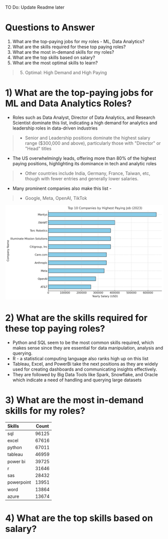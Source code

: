 TO Do: Update Readme later<br>

# Questions to Answer
1) What are the top-paying jobs for my roles - ML, Data Analytics?
2) What are the skills required for these top paying roles?
3) What are the most in-demand skills for my roles?
4) What are the top skills based on salary?
5) What are the most optimal skills to learn?
> 5. Optimal: High Demand and High Paying  <br>

# 1) What are the top-paying jobs for ML and Data Analytics Roles?

* Roles such as Data Analyst, Director of Data Analytics, and Research Scientist dominate this list, indicating a high demand for analytics and leadership roles in data-driven industries
>* Senior and Leadership positions dominate the highest salary range ($300,000 and above), particularly those with "Director" or "Head" titles<br>

* The US overwhelmingly leads, offering more than 80% of the highest paying positions, highlighting its dominance in tech and analytic roles
>* Other countries include India, Germany, France, Taiwan, etc, though with fewer entries and generally lower salaries.<br>

* Many prominent companies also make this list -
> * Google, Meta, OpenAI, TikTok<br>

![plot](./1_Top_Companies_by_Pay_Graph.png)<br>

# 2) What are the skills required for these top paying roles?

* Python and SQL seem to be the most common skills required, which makes sense since they are essential for data manipulation, analysis and querying.
* R - a statistical computing language also ranks high up on this list
* Tableau, Excel, and PowerBi take the next positions as they are widely used for creating dashboards and communicating insights effectively.
* They are followed by Big Data Tools like Spark, Snowflake, and Oracle which indicate a need of handling and querying large datasets<br>

# 3) What are the most in-demand skills for my roles?

| Skills | Count |
|:---------|:-------:|
|sql | 96125 |
| excel | 67616 |
| python | 67011 |
| tableau | 46959 |
| power bi | 39725 | 
| r | 31646 |
| sas | 28432 |
| powerpoint | 13951 |
| word | 13864 |
| azure | 13674 |

# 4) What are the top skills based on salary?
